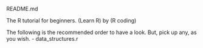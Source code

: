 README.md

The R tutorial for beginners.
    (Learn R) by (R coding)

The following is the recommended order to have a look. But, pick up any, as you wish.
    - data_structures.r